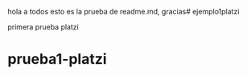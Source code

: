 hola a todos esto es la prueba de readme.md, gracias# ejemplo1platzi

primera prueba platzi
# prueba1-platzi
